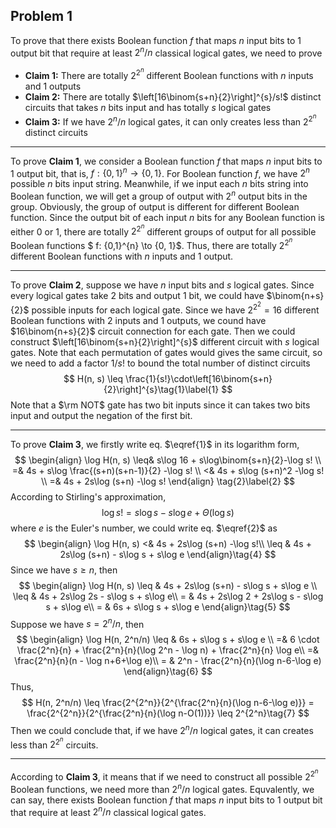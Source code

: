 ## Problem 1

To prove that there exists Boolean function $f$ that maps $n$ input bits to $1$ output bit that require at least $2^n/n$ classical logical gates, we need to prove

* **Claim 1:** There are totally $2^{2^n}$ different Boolean functions with $n$ inputs and $1$ outputs
* **Claim 2:** There are totally $\left[16\binom{s+n}{2}\right]^{s}/s!$ distinct circuits that takes $n$ bits input and has totally $s$ logical gates
* **Claim 3:** If we have $2^n/n$ logical gates, it can only creates less than $2^{2^n}$ distinct circuits

---

To prove **Claim 1**, we consider a Boolean function $f$ that maps $n$ input bits to $1$ output bit, that is, $f: \{0,1\}^{n} \to \{0, 1\}$. For Boolean function $f$, we have $2^n$ possible $n$ bits input string. Meanwhile, if we input each $n$ bits string into Boolean function, we will get a group of output with $2^n$ output bits in the group. Obviously, the group of output is different for different Boolean function. Since the output bit of each input $n$ bits for any Boolean function is either $0$ or $1$, there are totally $2^{2^n}$ different groups of output for all possible Boolean functions $ f: \{0,1\}^{n} \to \{0, 1\}$. Thus, there are totally $2^{2^n}$ different Boolean functions with $n$ inputs and $1$ output. 

---

To prove **Claim 2**, suppose we have $n$ input bits and $s$ logical gates. Since every logical gates take $2$ bits and output $1$ bit, we could have $\binom{n+s}{2}$ possible inputs for each logical gate. Since we have $2^{2^2} = 16$ different Boolean functions with $2$ inputs and $1$ outputs, we cound have $16\binom{n+s}{2}$ circuit connection for each gate. Then we could construct $\left[16\binom{s+n}{2}\right]^{s}$ different circuit with $s$ logical gates. Note that each permutation of gates would gives the same circuit, so we need to add a factor $1/s!$​ to bound the total number of distinct circuits
$$
H(n, s) \leq \frac{1}{s!}\cdot\left[16\binom{s+n}{2}\right]^{s}\tag{1}\label{1}
$$
Note that a $\rm NOT$ gate has two bit inputs since it can takes two bits input and output the negation of the first bit. 

---

To prove **Claim 3**, we firstly write eq. $\eqref{1}$​ in its logarithm form, 
$$
\begin{align}
\log H(n, s) \leq& s\log 16 + s\log\binom{s+n}{2}-\log s! \\
=& 4s + s\log \frac{(s+n)(s+n-1)}{2} -\log s!  \\
<& 4s + s\log (s+n)^2 -\log s!  \\
=& 4s + 2s\log (s+n) -\log s!
\end{align} \tag{2}\label{2}
$$
According to Stirling's approximation, 
$$
\log s! = s\log s - s\log e + \Theta(\log s)\tag{3}
$$
where $e$ is the Euler's number, we could write eq. $\eqref{2}$ as
$$
\begin{align}
\log H(n, s) <& 4s + 2s\log (s+n) -\log s!\\
\leq & 4s + 2s\log (s+n) - s\log s + s\log e
\end{align}\tag{4}
$$
Since we have $s\geq n$, then 
$$
\begin{align}
\log H(n, s) \leq & 4s + 2s\log (s+n) - s\log s + s\log e \\
\leq & 4s + 2s\log 2s - s\log s + s\log e\\
= & 4s + 2s\log 2 + 2s\log s - s\log s + s\log e\\
= & 6s + s\log s + s\log e
\end{align}\tag{5}
$$
Suppose we have $s = 2^n/n$​, then 
$$
\begin{align}
\log H(n, 2^n/n) \leq & 6s + s\log s + s\log e \\
=& 6 \cdot \frac{2^n}{n} + \frac{2^n}{n}(\log 2^n - \log n) + \frac{2^n}{n} \log e\\
=& \frac{2^n}{n}(n - \log n+6+\log e)\\
= & 2^n - \frac{2^n}{n}(\log n-6-\log e)
\end{align}\tag{6}
$$
Thus, 
$$
H(n, 2^n/n) \leq \frac{2^{2^n}}{2^{\frac{2^n}{n}(\log n-6-\log e)}} = \frac{2^{2^n}}{2^{\frac{2^n}{n}(\log n-O(1))}} \leq 2^{2^n}\tag{7}
$$
Then we could conclude that, if we have $2^n/n$ logical gates, it can creates less than $2^{2^n}$ circuits. 

---

According to **Claim 3**, it means that if we need to construct all possible $2^{2^n}$ Boolean functions, we need more than $2^n/n$ logical gates. Equvalently, we can say, there exists Boolean function $f$ that maps $n$ input bits to $1$ output bit that require at least $2^n/n$ classical logical gates. 
